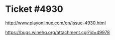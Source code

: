 Ticket #4930
============

http://www.playonlinux.com/en/issue-4930.html

https://bugs.winehq.org/attachment.cgi?id=49978
